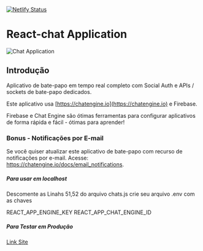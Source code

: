 [![Netlify Status](https://api.netlify.com/api/v1/badges/bd3f6c74-3df3-4e61-af14-e737f7703905/deploy-status)](https://app.netlify.com/sites/web-chat-react/deploys)

# React-chat Application

![Chat Application](https://i.ibb.co/GJwyy9m/Bv9-Js3-QLOLY-HD.jpg)

## Introdução

Aplicativo de bate-papo em tempo real completo com Social Auth e APIs / sockets de bate-papo dedicados.

Este aplicativo usa [https://chatengine.io](https://chatengine.io) e Firebase.

Firebase e Chat Engine são ótimas ferramentas para configurar aplicativos de forma rápida e fácil - ótimas para aprender!

### Bonus - Notificações por E-mail

Se você quiser atualizar este aplicativo de bate-papo com recurso de notificações por e-mail. Acesse: https://chatengine.io/docs/email_notifications.

##### Para usar em localhost

Descomente as Linahs 51,52 do arquivo chats.js
crie seu arquivo .env com as chaves

REACT_APP_ENGINE_KEY
REACT_APP_CHAT_ENGINE_ID

##### Para Testar em Produção

[Link Site](web-chat-react.netlify.app)
